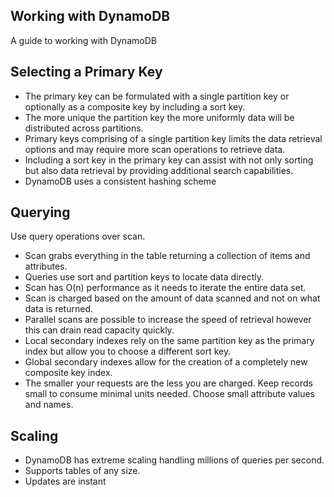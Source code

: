 ## Working with DynamoDB

A guide to working with DynamoDB

## Selecting a Primary Key

- The primary key can be formulated with a single partition key or optionally as a composite key by including a sort key.
- The more unique the partition key the more uniformly data will be distributed across partitions.
- Primary keys comprising of a single partition key limits the data retrieval options and may require more scan operations to retrieve data.
- Including a sort key in the primary key can assist with not only sorting but also data retrieval by providing additional search capabilities.
- DynamoDB uses a consistent hashing scheme

## Querying

Use query operations over scan.

- Scan grabs everything in the table returning a collection of items and attributes.
- Queries use sort and partition keys to locate data directly.
- Scan has O(n) performance as it needs to iterate the entire data set.
- Scan is charged based on the amount of data scanned and not on what data is returned.
- Parallel scans are possible to increase the speed of retrieval however this can drain read capacity quickly.
- Local secondary indexes rely on the same partition key as the primary index but allow you to choose a different sort key.
- Global secondary indexes allow for the creation of a completely new composite key index.
- The smaller your requests are the less you are charged. Keep records small to consume minimal units needed. Choose small attribute values and names.

## Scaling

- DynamoDB has extreme scaling handling millions of queries per second.
- Supports tables of any size.
- Updates are instant
